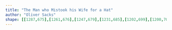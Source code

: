 ```yaml
---
title: "The Man who Mistook his Wife for a Hat"
author: "Oliver Sacks"
shape: [[1287,675],[1261,676],[1247,679],[1231,685],[1202,699],[1200,702],[1198,714],[1194,887],[1183,1215],[1182,1297],[1180,1323],[1180,1366],[1178,1380],[1178,1423],[1176,1430],[1176,1437],[1178,1443],[1187,1446],[1198,1447],[1228,1446],[1233,1442],[1234,1437],[1233,1400],[1235,1382],[1235,1338],[1237,1330],[1238,1255],[1241,1228],[1240,1217],[1242,1197],[1242,1168],[1245,1140],[1249,958],[1251,941],[1251,912],[1253,888],[1252,874],[1254,854],[1257,738],[1258,735],[1270,724],[1283,719],[1297,710],[1311,705],[1317,694],[1322,680],[1319,677],[1308,675]]
---
```

